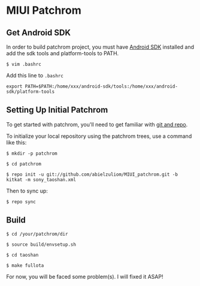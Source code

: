 MIUI Patchrom
=============

Get Android SDK
---------------

In order to build patchrom project, you must have [Android SDK](http://developer.android.com/sdk/installing.html) installed and add the sdk tools and platform-tools to PATH.

    $ vim .bashrc

Add this line to ```.bashrc```

    export PATH=$PATH:/home/xxx/android-sdk/tools:/home/xxx/android-sdk/platform-tools


Setting Up Initial Patchrom
---------------------------

To get started with patchrom, you'll need to get familiar with [git and repo](http://source.android.com/source/using-repo.html).

To initialize your local repository using the patchrom trees, use a command like this:

    $ mkdir -p patchrom

    $ cd patchrom

    $ repo init -u git://github.com/abielzuliom/MIUI_patchrom.git -b kitkat -m sony_taoshan.xml


Then to sync up:

    $ repo sync


Build
-----

    $ cd /your/patchrom/dir

    $ source build/envsetup.sh

    $ cd taoshan

    $ make fullota
    
For now, you will be faced some problem(s). I will fixed it ASAP!
